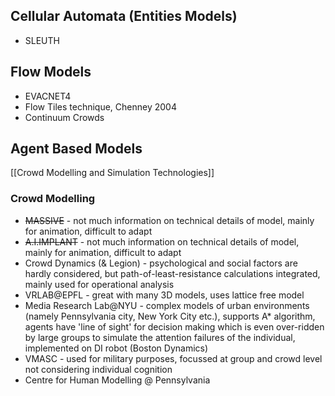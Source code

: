 ## Cellular Automata (Entities Models)

- SLEUTH
## Flow Models

- EVACNET4
- Flow Tiles technique, Chenney 2004
- Continuum Crowds

## Agent Based Models

[[Crowd Modelling and Simulation Technologies]]

### Crowd Modelling
- ~~MASSIVE~~ - not much information on technical details of model, mainly for animation, difficult to adapt
- ~~A.I.IMPLANT~~ - not much information on technical details of model, mainly for animation, difficult to adapt
- Crowd Dynamics (& Legion) - psychological and social factors are hardly considered, but path-of-least-resistance calculations integrated, mainly used for operational analysis
- VRLAB@EPFL - great with many 3D models, uses lattice free model
- Media Research Lab@NYU - complex models of urban environments (namely Pennsylvania city, New York City etc.), supports A* algorithm, agents have 'line of sight' for decision making which is even over-ridden by large groups to simulate the attention failures of the individual, implemented on DI robot (Boston Dynamics)
- VMASC - used for military purposes, focussed at group and crowd level not considering individual cognition
- Centre for Human Modelling @ Pennsylvania 



 